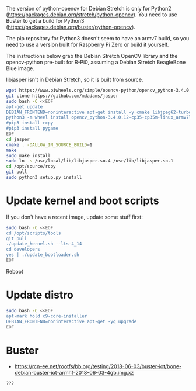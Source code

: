 The version of python-opencv for Debian Stretch is only for Python2 (https://packages.debian.org/stretch/python-opencv). You need to use Buster to get a build for Python3 (https://packages.debian.org/buster/python-opencv).

The pip repository for Python3 doesn't seem to have an armv7 build, so you need to use a version built for Raspberry Pi Zero or build it yourself.

The instructions below grab the Debian Stretch OpenCV library and the opencv-python pre-built for R-Pi0, assuming a Debian Stretch BeagleBone Blue image.

libjasper isn't in Debian Stretch, so it is built from source.

```sh
wget https://www.piwheels.org/simple/opencv-python/opencv_python-3.4.0.12-cp35-cp35m-linux_armv7l.whl#sha256=ff66665ddaa44d9a3a5271f4169ae865cdc3de897771dcc898053e8041fd2296
git clone https://github.com/mdadams/jasper
sudo bash -C <<EOF
apt-get update
DEBIAN_FRONTEND=noninteractive apt-get install -y cmake libjpeg62-turbo libtiff5 libpng16-16 libavcodec57 libavformat57 libswscale4 libv4l-0 libxvidcore4 libx264-148 libgtk2.0-bin libatlas3-base libwebp6 libopencv-dev libgstreamer1.0-0 libqtgui4 libqt4-test roboticscape python3 python3-pip python3-wheel xterm xauth libsdl1.2-dev
python3 -m wheel install opencv_python-3.4.0.12-cp35-cp35m-linux_armv7l.whl
#pip3 install rcpy
#pip3 install pygame
EOF
cd jasper
cmake . -DALLOW_IN_SOURCE_BUILD=1
make
sudo make install
sudo ln -s /usr/local/lib/libjasper.so.4 /usr/lib/libjasper.so.1
cd /opt/source/rcpy
git pull
sudo python3 setup.py install
```

# Update kernel and boot scripts

If you don't have a recent image, update some stuff first:

```sh
sudo bash -C <<EOF
cd /opt/scripts/tools
git pull
./update_kernel.sh --lts-4_14
cd developers
yes | ./update_bootloader.sh
EOF
```

Reboot

# Update distro

```sh
sudo bash -C <<EOF
apt-mark hold c9-core-installer
DEBIAN_FRONTEND=noninteractive apt-get -yq upgrade
EOF
```

# Buster

* https://rcn-ee.net/rootfs/bb.org/testing/2018-06-03/buster-iot/bone-debian-buster-iot-armhf-2018-06-03-4gb.img.xz

```sh
???
```